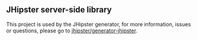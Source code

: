 ## JHipster server-side library

This project is used by the JHipster generator, for more information, issues or questions, please go to [jhipster/generator-jhipster](https://github.com/jhipster/generator-jhipster).
